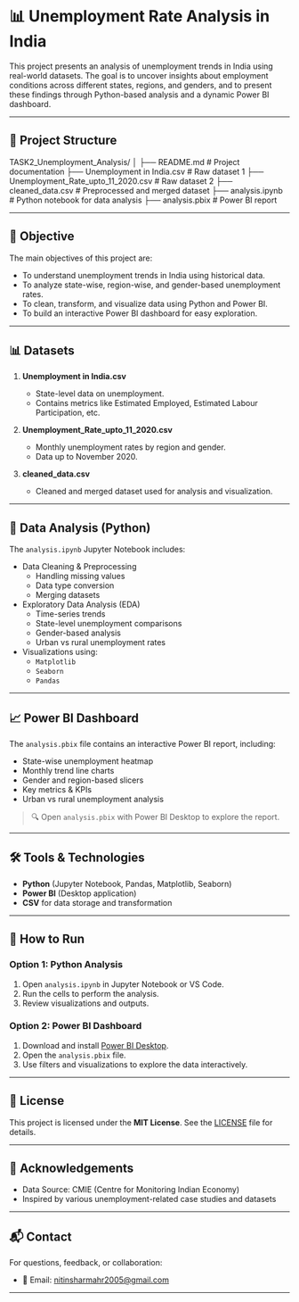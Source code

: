 # 📊 Unemployment Rate Analysis in India

This project presents an analysis of unemployment trends in India using real-world datasets. The goal is to uncover insights about employment conditions across different states, regions, and genders, and to present these findings through Python-based analysis and a dynamic Power BI dashboard.

---

## 📁 Project Structure

TASK2_Unemployment_Analysis/
│
├── README.md # Project documentation
├── Unemployment in India.csv # Raw dataset 1
├── Unemployment_Rate_upto_11_2020.csv # Raw dataset 2
├── cleaned_data.csv # Preprocessed and merged dataset
├── analysis.ipynb # Python notebook for data analysis
├── analysis.pbix # Power BI report


---

## 🎯 Objective

The main objectives of this project are:
- To understand unemployment trends in India using historical data.
- To analyze state-wise, region-wise, and gender-based unemployment rates.
- To clean, transform, and visualize data using Python and Power BI.
- To build an interactive Power BI dashboard for easy exploration.

---

## 📊 Datasets

1. **Unemployment in India.csv**
   - State-level data on unemployment.
   - Contains metrics like Estimated Employed, Estimated Labour Participation, etc.

2. **Unemployment_Rate_upto_11_2020.csv**
   - Monthly unemployment rates by region and gender.
   - Data up to November 2020.

3. **cleaned_data.csv**
   - Cleaned and merged dataset used for analysis and visualization.

---

## 🧪 Data Analysis (Python)

The `analysis.ipynb` Jupyter Notebook includes:
- Data Cleaning & Preprocessing
  - Handling missing values
  - Data type conversion
  - Merging datasets
- Exploratory Data Analysis (EDA)
  - Time-series trends
  - State-level unemployment comparisons
  - Gender-based analysis
  - Urban vs rural unemployment rates
- Visualizations using:
  - `Matplotlib`
  - `Seaborn`
  - `Pandas`

---

## 📈 Power BI Dashboard

The `analysis.pbix` file contains an interactive Power BI report, including:
- State-wise unemployment heatmap
- Monthly trend line charts
- Gender and region-based slicers
- Key metrics & KPIs
- Urban vs rural unemployment analysis

> 🔍 Open `analysis.pbix` with Power BI Desktop to explore the report.

---

## 🛠️ Tools & Technologies

- **Python** (Jupyter Notebook, Pandas, Matplotlib, Seaborn)
- **Power BI** (Desktop application)
- **CSV** for data storage and transformation

---

## 📌 How to Run

### Option 1: Python Analysis
1. Open `analysis.ipynb` in Jupyter Notebook or VS Code.
2. Run the cells to perform the analysis.
3. Review visualizations and outputs.

### Option 2: Power BI Dashboard
1. Download and install [Power BI Desktop](https://powerbi.microsoft.com/desktop/).
2. Open the `analysis.pbix` file.
3. Use filters and visualizations to explore the data interactively.

---

## 📎 License

This project is licensed under the **MIT License**. See the [LICENSE](LICENSE) file for details.

---

## 🙌 Acknowledgements

- Data Source: CMIE (Centre for Monitoring Indian Economy)
- Inspired by various unemployment-related case studies and datasets

---

## 📬 Contact

For questions, feedback, or collaboration:
- 📧 Email: nitinsharmahr2005@gmail.com
---


